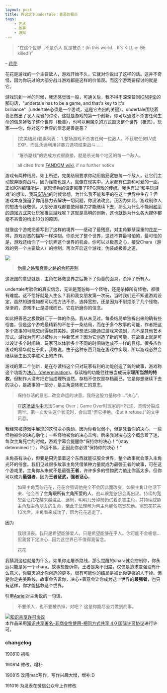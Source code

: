 ```yaml
---
layout: post
title: 传说之下undertale：善恶的极点
tags:
    - 艺术
    - 故事
    - 游戏
---
```


>“在这个世界…不是杀人 就是被杀！(In this world... It's KILL or BE killed!)” 
>
– [花花](https://undertale.fandom.com/zh/wiki/%E8%8A%B1%E8%8A%B1)

花花是游戏的一个主要敌人，游戏开始不久，它就对你说出了这样的话。这并不奇怪，因为你玩过的大部分战斗游戏都是这样的价值观。而这个游戏要探讨的就是它。

游戏玩到一半的时候，我还感觉很一般，可通关后，我不得不深深赞同[IGN评论](https://www.ign.com/articles/2018/09/18/undertale-review)的那句话，"undertale has to be a game, and that's key to it's brilliance"（undertale必须是一个游戏，这是它杰出的关键）。undertale围绕着善恶做出了发人深省的讨论，这就是游戏的第一个创新，你可以通过不杀害任何生命的信念拯救了整个世界（极善），也可以用屠杀的方式毁灭整个世界（极恶）。玩家——你，你对这个世界的信念是善是恶？

>(完美结局)要素列表：
1.整场游戏不杀害任何一位敌人，不获取任何LV或EXP，而且永远利用非暴力选项结束战斗……

>“屠杀路线”的完成方式很直接，就是杀光每个地区的每一个敌人。

>all cited from [FANDOM wiki](https://undertale.fandom.com/zh/wiki/Undertale%E7%B6%AD%E5%9F%BA), if no further notice

游戏有两种结局，如上所述，完美结局要求你动用脑筋宽恕每一个敌人，让它们主动放弃跟你战斗，因为怪物也是人，就像在现实中，大家都有仁慈和可爱的一面。正如IGN编辑所讲，宽恕怪物的设定颠覆了RPG游戏的传统。我也有过“和平玩游戏”的想法，我玩[GTA4](https://zh.wikipedia.org/wiki/%E4%BF%A0%E7%9B%9C%E7%8D%B5%E8%BB%8A%E6%89%8BIV)的时候曾想，为什么我不能和平的在这个世界中生存？但游戏本身强迫了你用暴力去解决一切问题，你没法改变。正因为如此，游戏制作人的想法令我敬佩，大部分游戏都要使用暴力才能继续下去，那么为什么不能用[和平的游戏方式](https://www.douban.com/review/8159939/)来让玩家推进游戏呢？这就是高明的创新，这也就是为什么各大媒体都毫不吝啬的给出10分的原因。


就像这个游戏把善写到了这样的境界——感动了最残忍，对主角罪孽深重的[花花](https://undertale.fandom.com/zh/wiki/%E8%8A%B1%E8%8A%B1)一样，游戏对恶的描写一样深刻。你杀光了整个世界，这还不算最可怕的，最可怕的是，游戏还给你了一个玩弄这个世界的机会，你可以以极恶之心，接受Chara（游戏的另一个主要敌人）的控制，再次开启这个游戏，伪装成极善之道。

![](https://pictures-steven.oss-cn-beijing.aliyuncs.com/GenoEnd.gif)
>[伪善之路和真善之路的合照差别](https://undertale.fandom.com/zh/wiki/%E5%B1%A0%E6%AE%BA%E8%B7%AF%E7%B7%9A)

这张图的意思就是，主角在拯救世界之后撕下了伪善的面具，杀掉了所有人。

undertale考验你的真实信念，无论是宽恕每一个怪物，还是杀掉所有怪物，都很有难度。这不恰好就是人生么？我和我女朋友第一次玩，当时我们还不知道游戏设定，虽然知道怪物都可以找方法不杀，选择宽恕，还是因为不耐烦杀了几个怪物。渐渐的，游戏不止是游戏而已，它在折磨你的信念。

如此把善恶之极致融汇于一体的作品，我从未见过。每条结局单独拆出来的确有些俗套，但是这个游戏最精彩的不在于一条结局，而在于多个故事的可能，作者把这多个故事的可能交织得极其美妙。这种想法只能通过游戏来做到，而不是其他艺术形式。游戏为何可以被称为一种新艺术？因为它创造了新的可能，在故事上就是可以设计多个时间轴，玩家可以体验多个不同的时间轴达成不一样的目标。很多杰作游戏的精华就在于此，我敢说，由于这种东西只能在游戏中实现，所以游戏必然会继续诞生出文学意义上的杰作。


游戏的第二个创新，是在存读档这个只对玩家有利的功能创造了新的故事，游戏称这个功能为[决心（determination)](https://undertale.fandom.com/zh/wiki/%E6%B1%BA%E5%BF%83)。存读档的功能往往被当成玩家**理所当然的特权**，但制作人没有把它当成理所当然，存档不仅仅是存档而已，它是你想继续下去的决心，是故事的一部分，是主角逆转死亡的意志。

>保持存活的意志…改变命运的决意。我将这股力量称作…“决心”。

>在[这场战斗中](https://undertale.fandom.com/zh/wiki/Asriel_Dreemurr/%E6%88%B0%E9%AC%A5%E4%B8%AD)无法Game Over；Game Over时玩家的HP归0、灵魂分裂成两半。第一次发生这个状况时，会出现“但它拒绝。(But it refuse.)”的文字讯息。

我经常被游戏中展现的这份决心感动，因为你看似弱小，但是凭着你的决心，一些怪物被你的决心融化；一些怪物被你的决心击垮。后来我对决心这个概念着了迷，每次主角死亡的时候，游戏字幕会提醒你“保持你的决心！“（stay determined！），命运不易，正因此你必须“保持你的决心！”

主角虽有决心，但要是**只**凭借着这个东西就能征服全世界，整个故事就会落入主角光环的俗套。我们见过很多故事主角凭借某种力量就成为最强王者的故事，可在这个游戏里，主角你从来就不是最强**王者**，许许多多的怪物武力值比你高太多，但你可以成为**最强者**，因为**王者证武，强者证心**。

>如果主角宽恕花花，花花会强调他完全不会因此而改变，如果主角让他活下来，他会杀了**主角跟所有主角所爱的人**，战斗跟宽恕钮会再出现。持续的宽恕会让花花越来越混乱、迷惘，明明几分钟前仍试着杀害主角，并持续威胁主角及主角朋友的生命，至此无法理解为何主角能依然宽恕他。宽恕花花共13次后，主角看来成功了，因为花花逃走了。

因为
>我很沮丧。我只是希望能够爱人。只是希望能够在乎人。你可能不会相信…但我曾下定决心…因为这世界已不值得我留念。
>
>花花

我猜测这也就是为什么，如果你走屠杀路线，那么觉醒的chara就会控制你，你永远只能是另一个chara。故事想告诉你，王者是条不归路，仅仅是追求变强没有什么意义，你毁灭的比你创造的更多，很有可能你的结局是被比你更强的人干掉。但是你走完美路线，故事会告诉你，决心+善意会让你成为这个世界的**最强者**，也只有这样，你才能拯救这个世界。

引用[Asriel](https://undertale.fandom.com/zh/wiki/Asriel_Dreemurr)对主角说的一句话。

>不要杀人，也不要被杀掉，对吧？
这是你能尽全力做到的事。

<a rel="license" href="http://creativecommons.org/licenses/by-nc-sa/4.0/"><img alt="知识共享许可协议" style="border-width:0" src="https://i.creativecommons.org/l/by-nc-sa/4.0/88x31.png" /></a><br />本作品采用<a rel="license" href="http://creativecommons.org/licenses/by-nc-sa/4.0/">知识共享署名-非商业性使用-相同方式共享 4.0 国际许可协议</a>进行许可。
### changelog

190810 初稿

190814 修改，增补

190815 改用mac写作，写作兴趣大增，增补:D

191016 为发表在微信公众号上作修改
